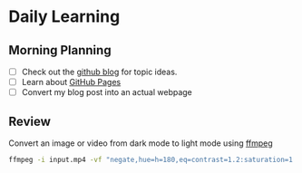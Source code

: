 # Daily Learning
## Morning Planning
- [ ] Check out the [github blog](https://github.blog/) for topic ideas.
- [ ] Learn about [GitHub Pages](https://skill.github.com/#first-day-on-github)
- [ ] Convert my blog post into an actual webpage
## Review
Convert an image or video from dark mode to light mode using [ffmpeg](https://www.ffmpeg.org)

```bash
ffmpeg -i input.mp4 -vf "negate,hue=h=180,eq=contrast=1.2:saturation=1.1" output.mp4
```
